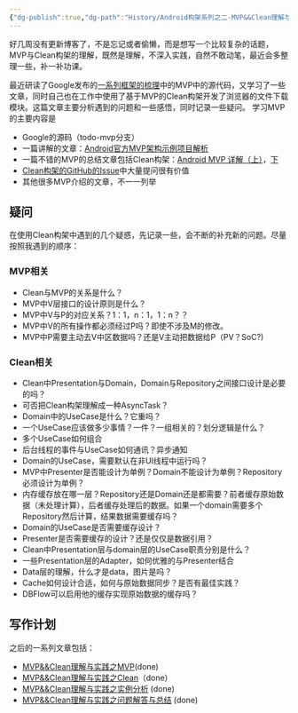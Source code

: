 ```yaml
---
{"dg-publish":true,"dg-path":"History/Android构架系列之二-MVP&&Clean理解与实践之疑问.md","permalink":"/History/Android构架系列之二-MVP&&Clean理解与实践之疑问/","title":"Android构架系列之二--MVP&&Clean理解与实践之疑问","tags":["技术","Android","主框架"],"created":"2016-04-17 20:43:26","updated":"2016-04-17 20:43:26"}
---
```



好几周没有更新博客了，不是忘记或者偷懒，而是想写一个比较复杂的话题，MVP与Clean构架的理解，既然是理解，不深入实践，自然不敢动笔，最近会多整理一些，补一补功课。

最近研读了Google发布的[一系列框架的梳理](https://github.com/googlesamples/android-architecture)中的MVP中的源代码，又学习了一些文章，同时自己也在工作中使用了基于MVP的Clean构架开发了浏览器的文件下载模块。这篇文章主要分析遇到的问题和一些感悟，同时记录一些疑问。
学习MVP的主要内容是

* Google的源码（todo-mvp分支）
* 一篇讲解的文章：[Android官方MVP架构示例项目解析](http://mp.weixin.qq.com/s?__biz=MzA3ODg4MDk0Ng==&mid=403539764&idx=1&sn=d30d89e6848a8e13d4da0f5639100e5f&scene=23&srcid=0414ejxUkZ3mPYQaYU3PJYTd#rd)
* 一篇不错的MVP的总结文章包括Clean构架：[Android MVP 详解（上）](http://www.jianshu.com/p/9a6845b26856)，[下](http://www.jianshu.com/p/0590f530c617)
* [Clean构架的GitHub的Issue](https://github.com/android10/Android-CleanArchitecture/issues?q=sort%3Acomments-desc)中大量提问很有价值
* 其他很多MVP介绍的文章，不一一列举


## 疑问

在使用Clean构架中遇到的几个疑惑，先记录一些，会不断的补充新的问题。尽量按照我遇到的顺序：

### MVP相关
* Clean与MVP的关系是什么？
* MVP中V层接口的设计原则是什么？
* MVP中V与P的对应关系？1：1，n：1，1：n？？
* MVP中V的所有操作都必须经过P吗？即使不涉及M的修改。
* MVP中P需要主动去V中区数据吗？还是V主动把数据给P（PV？SoC?)

### Clean相关
* Clean中Presentation与Domain，Domain与Repository之间接口设计是必要的吗？
* 可否把Clean构架理解成一种AsyncTask？
* Domain中的UseCase是什么？它重吗？
* 一个UseCase应该做多少事情？一件？一组相关的？划分逻辑是什么？
* 多个UseCase如何组合
* 后台线程的事件与UseCase如何通讯？异步通知
* Domain的UseCase，需要默认在非UI线程中运行吗？
* MVP中Presenter是否能设计为单例？Domain不能设计为单例？Repository必须设计为单例？
* 内存缓存放在哪一层？Repository还是Domain还是都需要？前者缓存原始数据（未处理计算），后者缓存处理后的数据。如果一个domain需要多个Repository然后计算，结果数据需要缓存吗？
* Domain的UseCase是否需要缓存设计？
* Presenter是否需要缓存的设计？还是仅仅是数据引用？
* Clean中Presentation层与domain层的UseCase职责分别是什么？
* 一些Presentation层的Adapter，如何优雅的与Presenter结合
* Data层的理解，什么才是data，图片是吗？
* Cache如何设计合适，如何与原始数据同步？是否有最佳实践？
* DBFlow可以启用他的缓存实现原始数据的缓存吗？

## 写作计划
之后的一系列文章包括：

* [MVP&&Clean理解与实践之MVP](2016/05/02/Android构架系列之二-MVP&&Clean理解与实践之MVP/)(done)
* [MVP&&Clean理解与实践之Clean](2016/05/08/Android构架系列之二-MVP&&Clean理解与实践之Clean/)（done）
* [MVP&&Clean理解与实践之实例分析](2016/05/15/Android构架系列之二-MVP&&Clean理解与实践之实例分析/) (done)
* [MVP&&Clean理解与实践之问题解答与总结](2016/06/11/Android构架系列之二-MVP&&Clean理解与实践之问题解答与总结/) (done)







